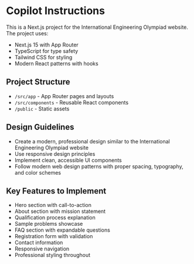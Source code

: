 # Copilot Instructions

<!-- Use this file to provide workspace-specific custom instructions to Copilot. For more details, visit https://code.visualstudio.com/docs/copilot/copilot-customization#_use-a-githubcopilotinstructionsmd-file -->

This is a Next.js project for the International Engineering Olympiad website. The project uses:

- Next.js 15 with App Router
- TypeScript for type safety
- Tailwind CSS for styling
- Modern React patterns with hooks

## Project Structure
- `/src/app` - App Router pages and layouts
- `/src/components` - Reusable React components
- `/public` - Static assets

## Design Guidelines
- Create a modern, professional design similar to the International Engineering Olympiad website
- Use responsive design principles
- Implement clean, accessible UI components
- Follow modern web design patterns with proper spacing, typography, and color schemes

## Key Features to Implement
- Hero section with call-to-action
- About section with mission statement
- Qualification process explanation
- Sample problems showcase
- FAQ section with expandable questions
- Registration form with validation
- Contact information
- Responsive navigation
- Professional styling throughout
